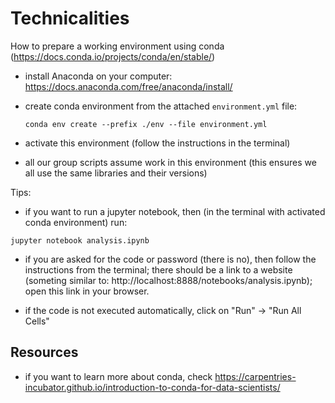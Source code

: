 # Technicalities

How to prepare a working environment using conda (https://docs.conda.io/projects/conda/en/stable/)

  * install Anaconda on your computer: https://docs.anaconda.com/free/anaconda/install/
  * create conda environment from the attached `environment.yml` file:

    ```
    conda env create --prefix ./env --file environment.yml
    ```

  * activate this environment (follow the instructions in the terminal)

  * all our group scripts assume work in this environment (this ensures we all use the same libraries and their versions)

Tips:

  * if you want to run a jupyter notebook, then (in the terminal with activated conda environment) run:

  ```
  jupyter notebook analysis.ipynb
  ```

  * if you are asked for the code or password (there is no), then follow the instructions from the terminal;
    there should be a link to a website (someting similar to: http://localhost:8888/notebooks/analysis.ipynb);
    open this link in your browser.

  * if the code is not executed automatically, click on "Run" -> "Run All Cells"


## Resources

* if you want to learn more about conda, check https://carpentries-incubator.github.io/introduction-to-conda-for-data-scientists/


